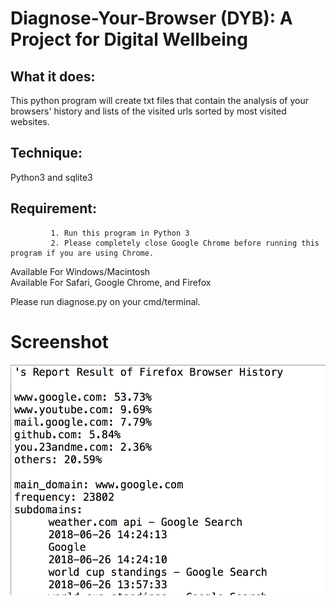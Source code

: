 # Diagnose-Your-Browser (DYB): A Project for Digital Wellbeing

## What it does: 
This python program will create txt files that contain the analysis of your browsers' history 
and lists of the visited urls sorted by most visited websites.

## Technique:
Python3 and sqlite3

## Requirement: 
             1. Run this program in Python 3 
             2. Please completely close Google Chrome before running this program if you are using Chrome.

Available For Windows/Macintosh <br>
Available For Safari, Google Chrome, and Firefox

Please run diagnose.py on your cmd/terminal. 

# Screenshot 


<img src="result.png" width="515" height="369">
